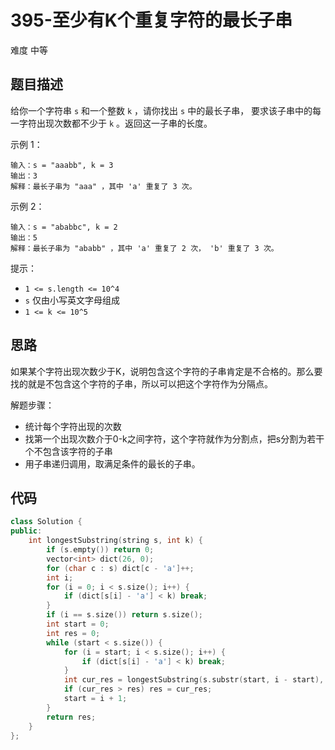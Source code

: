# 395-至少有K个重复字符的最长子串

难度 中等



## 题目描述

给你一个字符串 `s` 和一个整数 `k` ，请你找出 `s` 中的最长子串， 要求该子串中的每一字符出现次数都不少于 `k` 。返回这一子串的长度。

示例 1：
```
输入：s = "aaabb", k = 3
输出：3
解释：最长子串为 "aaa" ，其中 'a' 重复了 3 次。
```
示例 2：
```
输入：s = "ababbc", k = 2
输出：5
解释：最长子串为 "ababb" ，其中 'a' 重复了 2 次， 'b' 重复了 3 次。
```

提示：

- `1 <= s.length <= 10^4`
- `s` 仅由小写英文字母组成
- `1 <= k <= 10^5`



## 思路

如果某个字符出现次数少于K，说明包含这个字符的子串肯定是不合格的。那么要找的就是不包含这个字符的子串，所以可以把这个字符作为分隔点。

解题步骤：

- 统计每个字符出现的次数
- 找第一个出现次数介于0-k之间字符，这个字符就作为分割点，把s分割为若干个不包含该字符的子串
- 用子串递归调用，取满足条件的最长的子串。



## 代码

```c++
class Solution {
public:
    int longestSubstring(string s, int k) {
        if (s.empty()) return 0;
        vector<int> dict(26, 0);
        for (char c : s) dict[c - 'a']++;
        int i;
        for (i = 0; i < s.size(); i++) {
            if (dict[s[i] - 'a'] < k) break;
        }
        if (i == s.size()) return s.size();
        int start = 0;
        int res = 0;
        while (start < s.size()) {
            for (i = start; i < s.size(); i++) {
                if (dict[s[i] - 'a'] < k) break; 
            }
            int cur_res = longestSubstring(s.substr(start, i - start), k);
            if (cur_res > res) res = cur_res;
            start = i + 1;
        }
        return res;
    }
};
```

